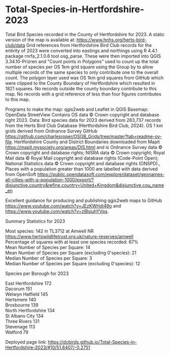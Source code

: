 # Total-Species-in-Hertfordshire-2023

Total Bird Species recorded in the County of Hertfordshire for 2023. A static version of the map is available at: https://www.hnhs.org/herts-bird-club/data Grid references from Hertfordshire Bird Club records for the entirity of 2023 were converted into eastings and northings using R 4.4.1 package rnrfa_2.1.0.6 tool osg_parse. These were then imported into QGIS 3.34.10-Prizren​ and "Count points in Polygons" used to count up the total number of species per OS 1km grid square using the Group by to allow multiple records of the same species to only contribute one to the overall count. The polygon layer used was OS 1km grid squares from GitHub which were clipped to the County Boundary of Hertfordshire which resulted in 1821 squares. No records outside the county boundary contribute to this map. No records with a grid reference of less than four figures contributes to this map. 

Programs to make the map: qgis2web and Leaflet in QGIS 
Basemap: OpenData StreetView Contains OS data © Crown copyright and database right 2023.
Data: Bird species data for 2023 derived from 283,737 records from the Herts Bird Club Database (Hertfordshire Bird Club, 2024).
OS 1 km grids derived from Ordnance Survey GitHub https://github.com/charlesroper/OSGB_Grids/tree/master?tab=readme-ov-file. 
Hertfordshire County and District Boundaries downloaded from Mapit https://mapit.mysociety.org/areas/DIS.html and is Ordnance Survey data © Crown copyright and database rights; NISRA data © Crown copyright; Royal Mail data © Royal Mail copyright and database rights (Code-Point Open); National Statistics data © Crown copyright and database rights (ONSPD)., Places with a population greater than 1000 are labelled with data derived from OpenSoft https://public.opendatasoft.com/explore/dataset/geonames-all-cities-with-a-population-1000/export/?disjunctive.country&refine.country=United+Kingdom&disjunctive.cou_name_en

Excellent guidance for producing and publishing qgis2web maps to GitHub https://www.youtube.com/watch?v=JEzKWHdi49o and https://www.youtube.com/watch?v=zlBsiuhYVps.

Summary Statistics for 2023

Most species: 142 in TL3712 at Amwell NR https://www.hertswildlifetrust.org.uk/nature-reserves/amwell <br />
Percentage of squares with at least one species recorded: 67% <br />
Mean Number of Species per Square: 14 <br />
Mean Number of Species per Square (excluding 0'species): 21 <br />
Median Number of Species per Square: 3 <br />
Median Number of Species per Square (excluding 0'species): 12

Species per Borough for 2023

East Hertfordshire 172 <br />
Dacorum 151 <br />
Welwyn Hatfield 145 <br />
Hertsmere 140 <br />
Broxbourne 139 <br />
North Hertfordshire 134 <br />
St Albans City 134 <br />
Three Rivers 131 <br />
Stevenage 113 <br />
Watford 79 <br />

Deployed page link: https://dcbirds.github.io/Total-Species-in-Hertfordshire-2023/#10/51.8407/-0.2751
